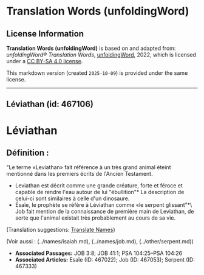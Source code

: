 # Translation Words (unfoldingWord)

## License Information

**Translation Words (unfoldingWord)** is based on and adapted from: _unfoldingWord® Translation Words_, [unfoldingWord](https://unfoldingword.org/utw), 2022, which is licensed under a [CC BY-SA 4.0 license](https://creativecommons.org/licenses/by-sa/4.0/legalcode.en).

This markdown version (created `2025-10-09`) is provided under the same license.



--------------------------------

## Léviathan (id: 467106)

Léviathan
=========

Définition :
------------

"Le terme «Leviathan» fait référence à un très grand animal éteint mentionné dans les premiers écrits de l'Ancien Testament.

* Leviathan est décrit comme une grande créature, forte et féroce et capable de rendre l'eau autour de lui "ébullition"\* La description de celui\-ci sont similaires à celle d'un dinosaure.
* Ésaïe, le prophète se réfère à Léviathan comme «le serpent glissant"\*\\ Job fait mention de la connaissance de première main de Leviathan, de sorte que l'animal existait très probablement au cours de sa vie.

(Translation suggestions: [Translate Names](rc://en/ta/man/translate/translate-names))

(Voir aussi : (../names/isaiah.md), (../names/job.md), (../other/serpent.md))

* **Associated Passages:** JOB 3:8; JOB 41:1; PSA 104:25–PSA 104:26
* **Associated Articles:** Esaîe (ID: 467022); Job (ID: 467053); Serpent (ID: 467333)

